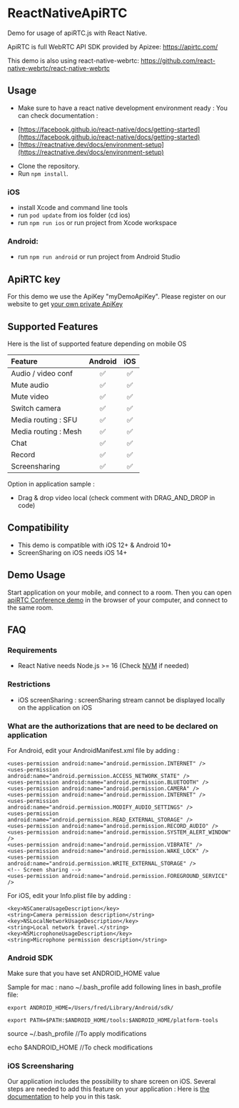 
# ReactNativeApiRTC

Demo for usage of apiRTC.js with React Native.

ApiRTC is full WebRTC API SDK provided by Apizee: https://apirtc.com/

This demo is also using react-native-webrtc: https://github.com/react-native-webrtc/react-native-webrtc

## Usage
- Make sure to have a react native development environment ready :
You can check documentation :
* [https://facebook.github.io/react-native/docs/getting-started](https://facebook.github.io/react-native/docs/getting-started)
* [https://reactnative.dev/docs/environment-setup](https://reactnative.dev/docs/environment-setup)
- Clone the repository.
- Run `npm install`.  

### iOS
- install Xcode and command line tools
- run `pod update` from ios folder (cd ios)
- run `npm run ios` or run project from Xcode workspace

### Android:
- run `npm run android` or run project from Android Studio
	
## ApiRTC key
For this demo we use the ApiKey "myDemoApiKey". Please register on our website to get [your own private ApiKey](https://cloud.apizee.com/register)

## Supported Features
Here is the list of supported feature depending on mobile OS

| Feature | Android | iOS |
| :---         |     :---:      |     :---:      |
| Audio / video conf   | :white_check_mark: | :white_check_mark: |
| Mute audio   | :white_check_mark: | :white_check_mark: |
| Mute video   | :white_check_mark: | :white_check_mark: |
| Switch camera   | :white_check_mark: | :white_check_mark: |
| Media routing : SFU   | :white_check_mark: | :white_check_mark: |
| Media routing : Mesh  | :white_check_mark: | :white_check_mark: |
| Chat     | :white_check_mark: | :white_check_mark: |
| Record     | :white_check_mark: | :white_check_mark: |
| Screensharing   | :white_check_mark: | :white_check_mark: |

Option in application sample :
- Drag & drop video local (check comment with DRAG_AND_DROP in code)

## Compatibility
- This demo is compatible with iOS 12+ & Android 10+
- ScreenSharing on iOS needs iOS 14+

## Demo Usage

Start application on your mobile, and connect to a room.
Then you can open [apiRTC Conference demo](https://apirtc.github.io/ApiRTC-examples/conferencing/index.html) in the browser of your computer, and connect to the same room.

## FAQ

### Requirements
* React Native needs Node.js >= 16 (Check [NVM](https://github.com/nvm-sh/nvm) if needed)

### Restrictions
* iOS screenSharing : screenSharing stream cannot be displayed locally on the application on iOS

### What are the authorizations that are need to be declared on application

For Android, edit your AndroidManifest.xml file by adding :
```
<uses-permission android:name="android.permission.INTERNET" />
<uses-permission android:name="android.permission.ACCESS_NETWORK_STATE" />
<uses-permission android:name="android.permission.BLUETOOTH" />
<uses-permission android:name="android.permission.CAMERA" />
<uses-permission android:name="android.permission.INTERNET" />
<uses-permission android:name="android.permission.MODIFY_AUDIO_SETTINGS" />
<uses-permission android:name="android.permission.READ_EXTERNAL_STORAGE" />
<uses-permission android:name="android.permission.RECORD_AUDIO" />
<uses-permission android:name="android.permission.SYSTEM_ALERT_WINDOW" />
<uses-permission android:name="android.permission.VIBRATE" />
<uses-permission android:name="android.permission.WAKE_LOCK" />
<uses-permission android:name="android.permission.WRITE_EXTERNAL_STORAGE" />
<!-- Screen sharing -->
<uses-permission android:name="android.permission.FOREGROUND_SERVICE" />
```

For iOS, edit your Info.plist file by adding :
```
<key>NSCameraUsageDescription</key>
<string>Camera permission description</string>
<key>NSLocalNetworkUsageDescription</key>
<string>Local network travel.</string>
<key>NSMicrophoneUsageDescription</key>
<string>Microphone permission description</string>
```

### Android SDK

Make sure that you have set ANDROID_HOME value

Sample for mac :
nano ~/.bash_profile
add following lines in bash_profile file:

    export ANDROID_HOME=/Users/fred/Library/Android/sdk/

    export PATH=$PATH:$ANDROID_HOME/tools:$ANDROID_HOME/platform-tools

source ~/.bash_profile //To apply modifications

echo $ANDROID_HOME //To check modifications

### iOS Screensharing

Our application includes the possibility to share screen on iOS.
Several steps are needed to add this feature on your application : 
Here is [the documentation](Docs/add_screenSharing_on_iOS.md) to help you in this task.
